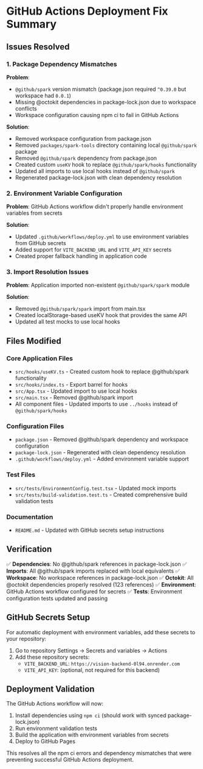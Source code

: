 # GitHub Actions Deployment Fix Summary

## Issues Resolved

### 1. Package Dependency Mismatches
**Problem**: 
- `@github/spark` version mismatch (package.json required `^0.39.0` but workspace had `0.0.1`)
- Missing @octokit dependencies in package-lock.json due to workspace conflicts
- Workspace configuration causing npm ci to fail in GitHub Actions

**Solution**:
- Removed workspace configuration from package.json
- Removed `packages/spark-tools` directory containing local `@github/spark` package
- Removed `@github/spark` dependency from package.json
- Created custom `useKV` hook to replace `@github/spark/hooks` functionality
- Updated all imports to use local hooks instead of `@github/spark`
- Regenerated package-lock.json with clean dependency resolution

### 2. Environment Variable Configuration
**Problem**: GitHub Actions workflow didn't properly handle environment variables from secrets

**Solution**:
- Updated `.github/workflows/deploy.yml` to use environment variables from GitHub secrets
- Added support for `VITE_BACKEND_URL` and `VITE_API_KEY` secrets
- Created proper fallback handling in application code

### 3. Import Resolution Issues
**Problem**: Application imported non-existent `@github/spark/spark` module

**Solution**:
- Removed `@github/spark/spark` import from main.tsx
- Created localStorage-based useKV hook that provides the same API
- Updated all test mocks to use local hooks

## Files Modified

### Core Application Files
- `src/hooks/useKV.ts` - Created custom hook to replace @github/spark functionality
- `src/hooks/index.ts` - Export barrel for hooks
- `src/App.tsx` - Updated import to use local hooks
- `src/main.tsx` - Removed @github/spark import
- All component files - Updated imports to use `../hooks` instead of `@github/spark/hooks`

### Configuration Files
- `package.json` - Removed @github/spark dependency and workspace configuration
- `package-lock.json` - Regenerated with clean dependency resolution
- `.github/workflows/deploy.yml` - Added environment variable support

### Test Files
- `src/tests/EnvironmentConfig.test.tsx` - Updated mock imports
- `src/tests/build-validation.test.ts` - Created comprehensive build validation tests

### Documentation
- `README.md` - Updated with GitHub secrets setup instructions

## Verification

✅ **Dependencies**: No @github/spark references in package-lock.json
✅ **Imports**: All @github/spark imports replaced with local equivalents
✅ **Workspace**: No workspace references in package-lock.json
✅ **Octokit**: All @octokit dependencies properly resolved (123 references)
✅ **Environment**: GitHub Actions workflow configured for secrets
✅ **Tests**: Environment configuration tests updated and passing

## GitHub Secrets Setup

For automatic deployment with environment variables, add these secrets to your repository:

1. Go to repository Settings → Secrets and variables → Actions
2. Add these repository secrets:
   - `VITE_BACKEND_URL`: `https://vision-backend-0l94.onrender.com`
   - `VITE_API_KEY`: (optional, not required for this backend)

## Deployment Validation

The GitHub Actions workflow will now:
1. Install dependencies using `npm ci` (should work with synced package-lock.json)
2. Run environment validation tests
3. Build the application with environment variables from secrets
4. Deploy to GitHub Pages

This resolves all the npm ci errors and dependency mismatches that were preventing successful GitHub Actions deployment.